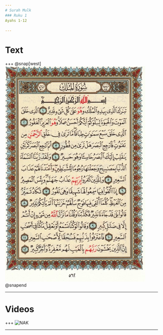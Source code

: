 ```yaml
---
# Surah Mulk
### Ruku 1
Ayahs 1-12

---
```

# Text
+++
@snap[west]
![562](quran/QP/562.jpg)
@snapend

---
# Videos
+++
![NAK](https://www.youtube.com/embed/TmaxzdutGs4)

---

